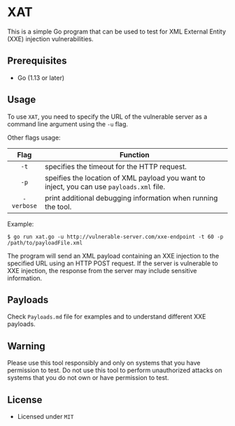 # XAT

This is a simple Go program that can be used to test for XML External Entity (XXE) injection vulnerabilities.

## Prerequisites

- Go (1.13 or later)

## Usage 

To use `XAT`, you need to specify the URL of the vulnerable server as a command line argument using the `-u` flag.

Other flags usage:

| Flag | Function |
|:----:| -------- |
| `-t` | specifies the timeout for the HTTP request. | 
| `-p` | speifies the location of XML payload you want to inject, you can use `payloads.xml` file. |
| `-verbose` | print additional debugging information when running the tool. |

Example:

```
$ go run xat.go -u http://vulnerable-server.com/xxe-endpoint -t 60 -p /path/to/payloadFile.xml
```

The program will send an XML payload containing an XXE injection to the specified URL using an HTTP POST request. If the server is vulnerable to XXE injection, the response from the server may include sensitive information.

## Payloads

Check `Payloads.md` file for examples and to understand different XXE payloads. 

## Warning

Please use this tool responsibly and only on systems that you have permission to test. Do not use this tool to perform unauthorized attacks on systems that you do not own or have permission to test.

## License 

- Licensed under `MIT`
